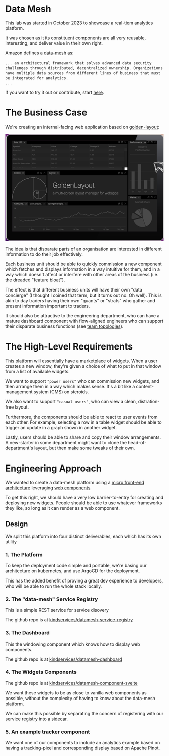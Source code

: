 # Data Mesh

This lab was started in October 2023 to showcase a real-tiem analytics platform.

It was chosen as it its constituent components are all very reusable, interesting, and deliver value in their own right.

Amazon defines a [data-mesh](https://aws.amazon.com/what-is/data-mesh/) as:

```
... an architectural framework that solves advanced data security challenges through distributed, decentralized ownership. Organizations have multiple data sources from different lines of business that must be integrated for analytics.
...
```

If you want to try it out or contribute, start [here](./running.md).

# The Business Case

We're creating an internal-facing web application based on [golden-layout](https://golden-layout.com/):

![Windowing](./golden-layout.png)

The idea is that disparate parts of an organisation are interested in different information to do their job effectively.

Each business unit should be able to quickly commission a new component which fetches and displays information in a way intuitive for them, and in a way which doesn't affect or interfere with other areas of the business (i.e. the dreaded "feature bloat").

The effect is that different business units will have their own "data concierge" (I thought I coined that term, but it turns out no. Oh well). This is akin to day traders having their own "quants" or "strats" who gather and present information important to traders.

It should also be attractive to the engineering department, who can have a mature dashboard component with flow-aligned engineers who can support their disparate business functions (see [team topologies](https://teamtopologies.com/)).

# The High-Level Requirements

This platform will essentially have a marketplace of widgets. When a user creates a new window, they're given a choice of what to put in that window from a list of available widgets.

We want to support `"power users"` who can commission new widgets, and then arrange them in a way which makes sense. It's a bit like a content-management system (CMS) on steroids.

We also want to support `"casual users"`, who can view a clean, distration-free layout.

Furthermore, the components should be able to react to user events from each other. For example, selecting a row in a table widget should be able to trigger an update in a graph shown in another widget.

Lastly, users should be able to share and copy their window arrangements. A new-starter in some department might want to clone the head-of-department's layout, but then make some tweaks of their own.


# Engineering Approach

We wanted to create a data-mesh platform using a [micro front-end architecture](https://micro-frontends.org/) leveraging [web components](https://developer.mozilla.org/en-US/docs/Web/API/Web_components)

To get this right, we should have a very low barrier-to-entry for creating and deploying new widgets. People should be able to use whatever frameworks they like, so long as it can render as a web component.

## Design

We split this platform into four distinct deliverables, each which has its own utility

### 1. The Platform

To keep the deployment code simple and portable, we're basing our architecture on kubernetes, and use ArgoCD for the deployment.

This has the added benefit of proving a great dev experience to developers, who will be able to run the whole stack locally.

### 2. The "data-mesh" Service Registry

This is a simple REST service for service disovery

The github repo is at [kindservices/datamesh-service-registry](https://github.com/kindservices/datamesh-service-registry)


### 3. The Dashboard

This the windowing component which knows how to display web components.

The github repo is at [kindservices/datamesh-dashboard](https://github.com/kindservices/datamesh-dashboard)


### 4. The Widgets Components

The github repo is at [kindservices/datamesh-component-svelte](https://github.com/kindservices/datamesh-component-svelte)


We want these widgets to be as close to vanilla web components as possible, without the complexity of having to know about the data-mesh platform.

We can make this possible by separating the concern of registering with our service registry into a [sidecar](https://kubernetes.io/blog/2023/08/25/native-sidecar-containers/).


### 5. An example tracker component

We want one of our components to include an analytics example based on having a tracking-pixel and corresponding display based on Apache Pinot.